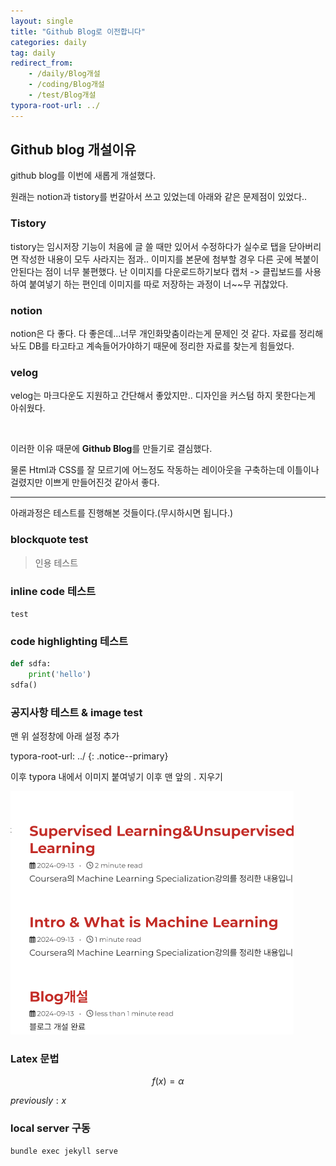 ```yaml
---
layout: single
title: "Github Blog로 이전합니다"
categories: daily
tag: daily
redirect_from:
    - /daily/Blog개설
    - /coding/Blog개설
    - /test/Blog개설
typora-root-url: ../
---
```


## Github blog 개설이유

github blog를 이번에 새롭게 개설했다.

원래는 notion과 tistory를 번갈아서 쓰고 있었는데 아래와 같은 문제점이 있었다..

### Tistory

tistory는 임시저장 기능이 처음에 글 쓸 때만 있어서 수정하다가 실수로 탭을 닫아버리면 작성한 내용이 모두 사라지는 점과.. 이미지를 본문에 첨부할 경우 다른 곳에 복붙이 안된다는 점이 너무 불편했다. 난 이미지를 다운로드하기보다 캡처 -> 클립보드를 사용하여 붙여넣기 하는 편인데 이미지를 따로 저장하는 과정이 너~~무 귀찮았다.

### notion

notion은 다 좋다. 다 좋은데...너무 개인화맞춤이라는게 문제인 것 같다. 자료를 정리해놔도 DB를 타고타고 계속들어가야하기 때문에 정리한 자료를 찾는게 힘들었다.

### velog

velog는 마크다운도 지원하고 간단해서 좋았지만.. 디자인을 커스텀 하지 못한다는게 아쉬웠다.

<br>

이러한 이유 때문에 **Github Blog**를 만들기로 결심했다.

물론 Html과 CSS를 잘 모르기에 어느정도 작동하는 레이아웃을 구축하는데 이틀이나 걸렸지만 이쁘게 만들어진것 같아서 좋다.

---

아래과정은 테스트를 진행해본 것들이다.(무시하시면 됩니다.)

### blockquote test

> 인용 테스트

### inline code 테스트

`test`

### code highlighting 테스트

```python
def sdfa:
    print('hello')
sdfa()
```



### 공지사항 테스트 & image test

맨 위 설정창에 아래 설정 추가

typora-root-url: ../
{: .notice--primary}

이후 typora 내에서 이미지 붙여넣기 이후 맨 앞의 . 지우기

<img src="/images/2024-09-13-Blog개설/image-20240914015055894.png" alt="image-20240914015055894" style="zoom: 50%;" />

### Latex 문법

$$f(x)=\alpha$$

$previously : x$

### local server 구동

```powershell
bundle exec jekyll serve
```







